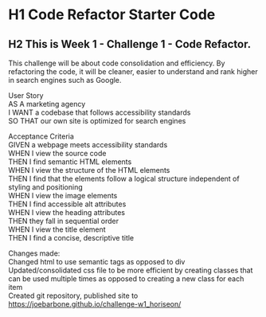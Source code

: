# H1 Code Refactor Starter Code

## H2 This is Week 1 - Challenge 1 - Code Refactor.

This challenge will be about code consolidation and efficiency. By refactoring the code, it will be cleaner, easier to understand and rank higher in search engines such as Google.

User Story  
AS A    marketing agency  
I WANT  a codebase that follows accessibility standards  
SO THAT our own site is optimized for search engines  

Acceptance Criteria  
GIVEN   a webpage meets accessibility standards  
WHEN I  view the source code  
THEN I  find semantic HTML elements  
WHEN I  view the structure of the HTML elements  
THEN I  find that the elements follow a logical structure independent of styling and positioning  
WHEN I  view the image elements  
THEN I  find accessible alt attributes  
WHEN I  view the heading attributes  
THEN    they fall in sequential order  
WHEN I  view the title element  
THEN I  find a concise, descriptive title  

Changes made:  
Changed html to use semantic tags as opposed to div  
Updated/consolidated css file to be more efficient by creating classes that can be used multiple times as opposed to creating a new class for each item  
Created git repository, published site to https://joebarbone.github.io/challenge-w1_horiseon/

